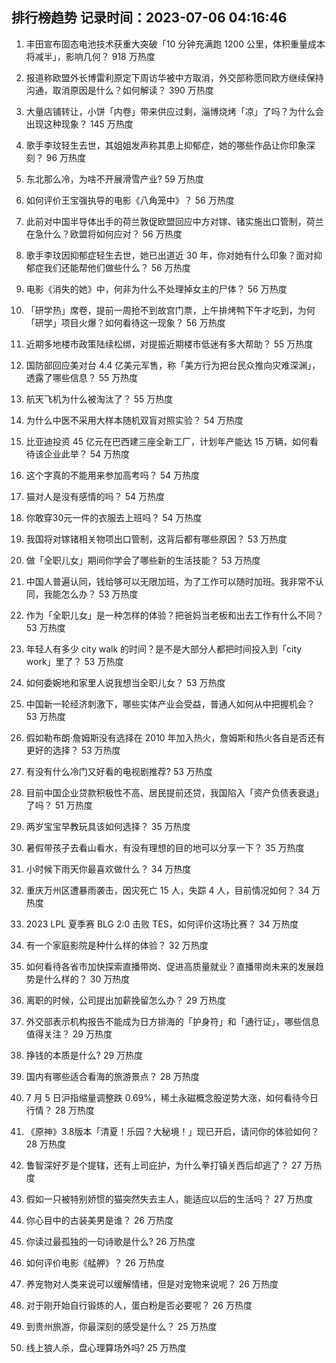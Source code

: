 
## 排行榜趋势 记录时间：2023-07-06 04:16:46
  
  1. 丰田宣布固态电池技术获重大突破「10 分钟充满跑 1200 公里，体积重量成本将减半」，影响几何？ 918 万热度
    
  2. 报道称欧盟外长博雷利原定下周访华被中方取消，外交部称愿同欧方继续保持沟通，取消原因是什么？如何解读？ 390 万热度
    
  3. 大量店铺转让，小饼「内卷」带来供应过剩，淄博烧烤「凉」了吗？为什么会出现这种现象？ 145 万热度
    
  4. 歌手李玟轻生去世，其姐姐发声称其患上抑郁症，她的哪些作品让你印象深刻？ 96 万热度
    
  5. 东北那么冷，为啥不开展滑雪产业? 59 万热度
    
  6. 如何评价王宝强执导的电影《八角笼中》？ 56 万热度
    
  7. 此前对中国半导体出手的荷兰敦促欧盟回应中方对镓、锗实施出口管制，荷兰在急什么？欧盟将如何应对？ 56 万热度
    
  8. 歌手李玟因抑郁症轻生去世，她已出道近 30 年，你对她有什么印象？面对抑郁症我们还能帮他们做些什么？ 56 万热度
    
  9. 电影《消失的她》中，何非为什么不处理掉女主的尸体？ 56 万热度
    
  10. 「研学热」席卷，提前一周抢不到故宫门票，上午排烤鸭下午才吃到，为何「研学」项目火爆？如何看待这一现象？ 56 万热度
    
  11. 近期多地楼市政策陆续松绑，对提振近期楼市低迷有多大帮助？ 55 万热度
    
  12. 国防部回应美对台 4.4 亿美元军售，称「美方行为把台民众推向灾难深渊」，透露了哪些信息？ 55 万热度
    
  13. 航天飞机为什么被淘汰了？ 55 万热度
    
  14. 为什么中医不采用大样本随机双盲对照实验？ 54 万热度
    
  15. 比亚迪投资 45 亿元在巴西建三座全新工厂，计划年产能达 15 万辆，如何看待该企业此举？ 54 万热度
    
  16. 这个字真的不能用来参加高考吗？ 54 万热度
    
  17. 猫对人是没有感情的吗？ 54 万热度
    
  18. 你敢穿30元一件的衣服去上班吗？ 54 万热度
    
  19. 我国将对镓锗相关物项出口管制，这背后都有哪些原因？ 53 万热度
    
  20. 做「全职儿女」期间你学会了哪些新的生活技能？ 53 万热度
    
  21. 中国人普遍认同，钱给够可以无限加班，为了工作可以随时加班。我非常不认同，我能怎么办？ 53 万热度
    
  22. 作为「全职儿女」是一种怎样的体验？把爸妈当老板和出去工作有什么不同？ 53 万热度
    
  23. 年轻人有多少 city walk 的时间？是不是大部分人都把时间投入到「city work」里了？ 53 万热度
    
  24. 如何委婉地和家里人说我想当全职儿女？ 53 万热度
    
  25. 中国新一轮经济刺激下，哪些实体产业会受益，普通人如何从中把握机会？ 53 万热度
    
  26. 假如勒布朗·詹姆斯没有选择在 2010 年加入热火，詹姆斯和热火各自是否还有更好的选择？ 53 万热度
    
  27. 有没有什么冷门又好看的电视剧推荐? 53 万热度
    
  28. 目前中国企业贷款积极性不高、居民提前还贷，我国陷入「资产负债表衰退」了吗？ 51 万热度
    
  29. 两岁宝宝早教玩具该如何选择？ 35 万热度
    
  30. 暑假带孩子去看山看水，有没有理想的目的地可以分享一下？ 35 万热度
    
  31. 小时候下雨天你最喜欢做什么？ 34 万热度
    
  32. 重庆万州区遭暴雨袭击，因灾死亡 15 人，失踪 4 人，目前情况如何？ 34 万热度
    
  33. 2023 LPL 夏季赛 BLG 2:0 击败 TES，如何评价这场比赛？ 34 万热度
    
  34. 有一个家庭影院是种什么样的体验？ 32 万热度
    
  35. 如何看待各省市加快探索直播带岗、促进高质量就业？直播带岗未来的发展趋势是什么样的？ 30 万热度
    
  36. 离职的时候，公司提出加薪挽留怎么办？ 29 万热度
    
  37. 外交部表示机构报告不能成为日方排海的「护身符」和「通行证」，哪些信息值得关注？ 29 万热度
    
  38. 挣钱的本质是什么? 29 万热度
    
  39. 国内有哪些适合看海的旅游景点？ 28 万热度
    
  40. 7 月 5 日沪指缩量调整跌 0.69%，稀土永磁概念股逆势大涨，如何看待今日行情？ 28 万热度
    
  41. 《原神》3.8版本「清夏！乐园？大秘境！」现已开启，请问你的体验如何？ 28 万热度
    
  42. 鲁智深好歹是个提辖，还有上司庇护，为什么拳打镇关西后却逃了？ 27 万热度
    
  43. 假如一只被特别娇惯的猫突然失去主人，能适应以后的生活吗？ 27 万热度
    
  44. 你心目中的古装美男是谁？ 26 万热度
    
  45. 你读过最孤独的一句诗歌是什么? 26 万热度
    
  46. 如何评价电影《艋舺》？ 26 万热度
    
  47. 养宠物对人类来说可以缓解情绪，但是对宠物来说呢？ 26 万热度
    
  48. 对于刚开始自行锻炼的人，蛋白粉是否必要呢？ 26 万热度
    
  49. 到贵州旅游，你最深刻的感受是什么？ 25 万热度
    
  50. 线上狼人杀，盘心理算场外吗? 25 万热度
    